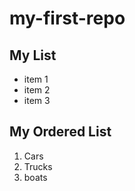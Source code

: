 <!--
comment syntax
-->

# my-first-repo

## My List
- item 1
- item 2
- item 3

## My Ordered List
1. Cars
2. Trucks
3. boats



<!--
Hi Guido
-->
